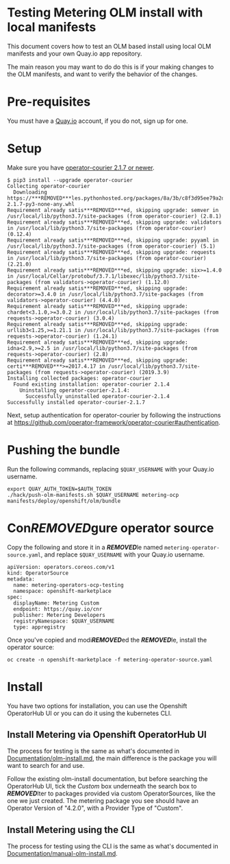 # Testing Metering OLM install with local manifests

This document covers how to test an OLM based install using local OLM manifests and your own Quay.io app repository.

The main reason you may want to do do this is if your making changes to the OLM manifests, and want to verify the behavior of the changes.

# Pre-requisites

You must have a [Quay.io](https://quay.io) account, if you do not, sign up for one.

# Setup

Make sure you have [operator-courier 2.1.7 or newer](https://github.com/operator-framework/operator-courier).

```
$ pip3 install --upgrade operator-courier
Collecting operator-courier
  Downloading https://***REMOVED***les.pythonhosted.org/packages/8a/3b/c8f3d95ee79a2d4992895b715095fcadeca7145f0b8fd7e5b9dd0ceecf24/operator_courier-2.1.7-py3-none-any.whl
Requirement already satis***REMOVED***ed, skipping upgrade: semver in /usr/local/lib/python3.7/site-packages (from operator-courier) (2.8.1)
Requirement already satis***REMOVED***ed, skipping upgrade: validators in /usr/local/lib/python3.7/site-packages (from operator-courier) (0.12.4)
Requirement already satis***REMOVED***ed, skipping upgrade: pyyaml in /usr/local/lib/python3.7/site-packages (from operator-courier) (5.1)
Requirement already satis***REMOVED***ed, skipping upgrade: requests in /usr/local/lib/python3.7/site-packages (from operator-courier) (2.21.0)
Requirement already satis***REMOVED***ed, skipping upgrade: six>=1.4.0 in /usr/local/Cellar/protobuf/3.7.1/libexec/lib/python3.7/site-packages (from validators->operator-courier) (1.12.0)
Requirement already satis***REMOVED***ed, skipping upgrade: decorator>=3.4.0 in /usr/local/lib/python3.7/site-packages (from validators->operator-courier) (4.4.0)
Requirement already satis***REMOVED***ed, skipping upgrade: chardet<3.1.0,>=3.0.2 in /usr/local/lib/python3.7/site-packages (from requests->operator-courier) (3.0.4)
Requirement already satis***REMOVED***ed, skipping upgrade: urllib3<1.25,>=1.21.1 in /usr/local/lib/python3.7/site-packages (from requests->operator-courier) (1.24.1)
Requirement already satis***REMOVED***ed, skipping upgrade: idna<2.9,>=2.5 in /usr/local/lib/python3.7/site-packages (from requests->operator-courier) (2.8)
Requirement already satis***REMOVED***ed, skipping upgrade: certi***REMOVED***>=2017.4.17 in /usr/local/lib/python3.7/site-packages (from requests->operator-courier) (2019.3.9)
Installing collected packages: operator-courier
  Found existing installation: operator-courier 2.1.4
    Uninstalling operator-courier-2.1.4:
      Successfully uninstalled operator-courier-2.1.4
Successfully installed operator-courier-2.1.7
```

Next, setup authentication for operator-courier by following the instructions at https://github.com/operator-framework/operator-courier#authentication.

# Pushing the bundle

Run the following commands, replacing `$QUAY_USERNAME` with your Quay.io username.

```
export QUAY_AUTH_TOKEN=$AUTH_TOKEN
./hack/push-olm-manifests.sh $QUAY_USERNAME metering-ocp manifests/deploy/openshift/olm/bundle
```

# Con***REMOVED***gure operator source

Copy the following and store it in a ***REMOVED***le named `metering-operator-source.yaml`, and replace `$QUAY_USERNAME` with your Quay.io username.

```
apiVersion: operators.coreos.com/v1
kind: OperatorSource
metadata:
  name: metering-operators-ocp-testing
  namespace: openshift-marketplace
spec:
  displayName: Metering Custom
  endpoint: https://quay.io/cnr
  publisher: Metering Developers
  registryNamespace: $QUAY_USERNAME
  type: appregistry
```

Once you've copied and modi***REMOVED***ed the ***REMOVED***le, install the operator source:

```
oc create -n openshift-marketplace -f metering-operator-source.yaml
```

# Install

You have two options for installation, you can use the Openshift OperatorHub UI or you can do it using the kubernetes CLI.

## Install Metering via Openshift OperatorHub UI

The process for testing is the same as what's documented in [Documentation/olm-install.md](../olm-install.md), the main difference is the package you will want to search for and use.

Follow the existing olm-install documentation, but before searching the OperatorHub UI, tick the *Custom* box underneath the search box to ***REMOVED***lter to packages provided via custom OperatorSources, like the one we just created.
The metering package you see should have an Operator Version of "4.2.0", with a Provider Type of "Custom".

## Install Metering using the CLI

The process for testing using the CLI is the same as what's documented in [Documentation/manual-olm-install.md](../manual-olm-install.md).
